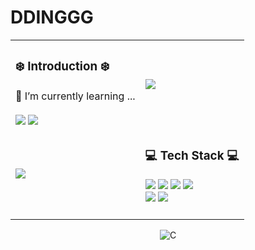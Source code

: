 ﻿# DDINGGG

<div align="center">
  <table>
    <tr>
      <td>
        <h3>❄️ Introduction ❄️</h3>
        🌱 I’m currently learning ...<br/><br/>
        <a href="https://hits.seeyoufarm.com"><img src="https://hits.seeyoufarm.com/api/count/incr/badge.svg?url=https%3A%2F%2Fgithub.com%2FDDINGGG%2Fhit-counter&count_bg=%2379C83D&title_bg=%23555555&icon=&icon_color=%23E7E7E7&title=hits&edge_flat=false"/></a>
        <a href="mailto:suyeon8235@gmail.com"><img src="https://img.shields.io/badge/Gmail-d14836?style=flat-square&logo=Gmail&logoColor=white&link=mailto:suyeon8235@gmail.com"/></a>
      </td>
      <td>
         <img src="https://github-readme-stats.vercel.app/api/top-langs/?username=DDINGGG&layout=compact">
      </td>
    </tr>
    <tr>
      <td>
         <img src="https://github-readme-stats.vercel.app/api?username=DDINGGG&show_icons=true&rank_icon=github">
      </td>
      <td>
        <h3>💻 Tech Stack 💻</h3>
        <img src="https://img.shields.io/badge/Python-3776AB?style=flat&logo=Python&logoColor=white" />
        <img src="https://img.shields.io/badge/JavaScript-F7DF1E?style=flat&logo=JavaScript&logoColor=white" />
        <img src="https://img.shields.io/badge/HTML5-E34F26?style=flat&logo=HTML5&logoColor=white" />
        <img src="https://img.shields.io/badge/CSS3-1572B6?style=flat&logo=CSS3&logoColor=white" />
        <br>
        <img src="https://img.shields.io/badge/PyTorch-EE4C2C?style=flat&logo=PyTorch&logoColor=white" />
        <img src="https://img.shields.io/badge/HuggingFace-FFD54F?style=flat&logo=HuggingFace&logoColor=black" />
        <br><br>
      </td>
    </tr>
  </table>
  <img
            class="solvedac"
            src="https://mazassumnida.wtf/api/v2/generate_badge?boj=tnduss"
            alt="C" />
</div>
